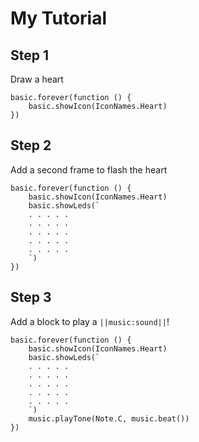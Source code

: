 # My Tutorial

## Step 1

Draw a heart

```blocks
basic.forever(function () {
    basic.showIcon(IconNames.Heart)
})
```

## Step 2

Add a second frame to flash the heart

```blocks
basic.forever(function () {
    basic.showIcon(IconNames.Heart)
    basic.showLeds(`
    . . . . .
    . . . . .
    . . . . .
    . . . . .
    . . . . .
    `)
})
```

## Step 3

Add a block to play a ``||music:sound||``!

```blocks
basic.forever(function () {
    basic.showIcon(IconNames.Heart)
    basic.showLeds(`
    . . . . .
    . . . . .
    . . . . .
    . . . . .
    . . . . .
    `)
    music.playTone(Note.C, music.beat())
})
```